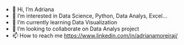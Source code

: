 - 👋 Hi, I’m Adriana
- 👀 I’m interested in Data Science, Python, Data Analys, Excel...
- 🌱 I’m currently learning Data Visualization
- 💞️ I’m looking to collaborate on Data Analys project
- 📫 How to reach me https://www.linkedin.com/in/adrianamoreiraj/

<!---
amoreiraj/amoreiraj is a ✨ special ✨ repository because its `README.md` (this file) appears on your GitHub profile.
You can click the Preview link to take a look at your changes.
--->
